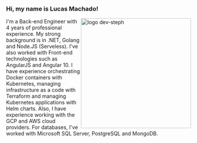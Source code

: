 ### Hi, my name is Lucas Machado!
 
<img src="dev-steph.png" min-width="300px" max-width="300px" width="300px" align="right" alt="logo dev-steph">

<p align="left"> 

 I'm a Back-end Engineer with 4 years of professional experience. My strong background is in .NET, Golang and Node.JS (Serveless). I've also worked with Front-end technologies such as AngularJS and Angular 10. I have experience orchestrating Docker containers with Kubernetes, managing infrastructure as a code with Terraform and managing Kubernetes applications with Helm charts. Also, I have experience working with the GCP and AWS cloud providers. For databases, I've worked with Microsoft SQL Server, PostgreSQL and MongoDB.
</p>

<!--
**machado-br/machado-br** is a ✨ _special_ ✨ repository because its `README.md` (this file) appears on your GitHub profile.

Here are some ideas to get you started:

- 🔭 I’m currently working on ...
- 🌱 I’m currently learning ...
- 👯 I’m looking to collaborate on ...
- 🤔 I’m looking for help with ...
- 💬 Ask me about ...
- 📫 How to reach me: ...
- 😄 Pronouns: ...
- ⚡ Fun fact: ...
-->
